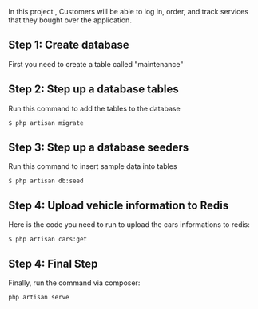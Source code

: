 In this project , Customers will be able to log in, order, and track services that they bought over the application.


## Step 1: Create database 

First you need to create a table called "maintenance"

## Step 2: Step up a database tables

Run this command to add the tables to the database

```
$ php artisan migrate
```

## Step 3: Step up a database seeders

Run this command to insert sample data into tables

```
$ php artisan db:seed
```
## Step 4: Upload vehicle information to Redis

Here is the code you need to run to upload the cars informations to redis:

```
$ php artisan cars:get
```
## Step 4: Final Step
Finally, run the command via composer:

```
php artisan serve
```
